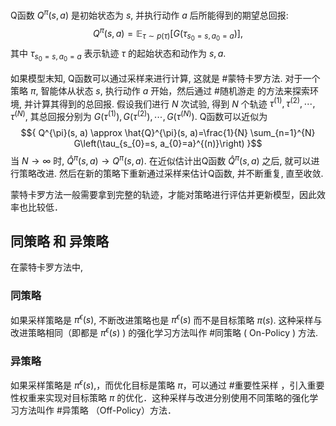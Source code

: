 Q函数 ${Q^{\pi}(s, a)}$ 是初始状态为 ${s}$, 并执行动作 ${a}$ 后所能得到的期望总回报: $${ Q^{\pi}(s, a)=\mathbb{E}_{\tau \sim p(\tau)}\left[G\left(\tau_{s_{0}=s, a_{0}=a}\right)\right], }$$ 其中 ${\tau_{s_{0}=s, a_{0}=a}}$ 表示轨迹 ${\tau}$ 的起始状态和动作为 ${s, a}$. 

如果模型末知, Q函数可以通过采样来进行计算, 这就是 #蒙特卡罗方法. 对于一个策略 ${\pi}$, 智能体从状态 ${s}$, 执行动作 ${a}$ 开始，然后通过 #随机游走 的方法来探索环境, 并计算其得到的总回报. 
假设我们进行 ${N}$ 次试验, 得到 ${N}$ 个轨迹 ${\tau^{(1)}, \tau^{(2)}, \cdots, \tau^{(N)}}$, 其总回报分别为 ${G\left(\tau^{(1)}\right), G\left(\tau^{(2)}\right), \cdots, G\left(\tau^{(N)}\right)}$. Q函数可以近似为 $${ Q^{\pi}(s, a) \approx \hat{Q}^{\pi}(s, a)=\frac{1}{N} \sum_{n=1}^{N} G\left(\tau_{s_{0}=s, a_{0}=a}^{(n)}\right) }$$ 当 ${N \rightarrow \infty}$ 时, ${\hat{Q}^{\pi}(s, a) \rightarrow Q^{\pi}(s, a)}$. 在近似估计出Q函数 ${\hat{Q}^{\pi}(s, a)}$ 之后, 就可以进行策略改进. 然后在新的策略下重新通过采样来估计Q函数, 并不断重复, 直至收敛.

蒙特卡罗方法一般需要拿到完整的轨迹，才能对策略进行评估并更新模型，因此效率也比较低．

## 同策略 和 异策略 
在蒙特卡罗方法中, 
### 同策略 
如果采样策略是 ${\pi^{\epsilon}(s)}$, 不断改进策略也是 ${\pi^{\epsilon}(s)}$ 而不是目标策略 ${\pi(s)}$. 这种采样与改进策略相同（即都是 ${\pi^{\epsilon}(s)}$ ) 的强化学习方法叫作 #同策略 ( On-Policy ) 方法.

### 异策略 
如果采样策略是 ${\pi^{\epsilon}(s)}$,，而优化目标是策略  ${\pi}$，可以通过 #重要性采样 ，引入重要性权重来实现对目标策略 ${\pi}$ 的优化．这种采样与改进分别使用不同策略的强化学习方法叫作 #异策略 （Off-Policy）方法．

